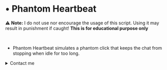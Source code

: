# • Phantom Heartbeat

:warning: **Note:** I do not use nor encourage the usage of this script. Using it may result in punishment if caught! **This is for educational purpose only**

<br>

* Phantom Heartbeat simulates a phantom click that keeps the chat from stopping when idle for too long.

<details>
<summary>Contact me</summary>

<details>
<summary>Removal</summary>

* For removal, contact me on Discord: [aftxrlifx](https://discord.com/users/922843169480122388/)
</details>

<details>
<summary>Modification</summary>

* Want to contribute to any of these projects? Contact me on Discord: [aftxrlifx](https://discord.com/users/922843169480122388/)

</details>

</details>
